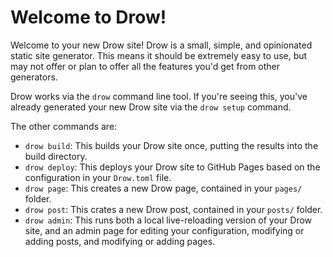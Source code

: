 # Welcome to Drow!

Welcome to your new Drow site! Drow is a small, simple, and opinionated static
site generator. This means it should be extremely easy to use, but may not
offer or plan to offer all the features you'd get from other generators.

Drow works via the `drow` command line tool. If you're seeing this, you've
already generated your new Drow site via the `drow setup` command.

The other commands are:

- `drow build`: This builds your Drow site once, putting the results into
  the build directory.
- `drow deploy`: This deploys your Drow site to GitHub Pages based on the
  configuration in your `Drow.toml` file.
- `drow page`: This creates a new Drow page, contained in your `pages/`
  folder.
- `drow post`: This crates a new Drow post, contained in your `posts/`
  folder.
- `drow admin`: This runs both a local live-reloading version of your Drow
  site, and an admin page for editing your configuration, modifying or
  adding posts, and modifying or adding pages.

